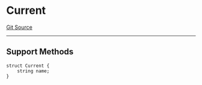 # Current
[Git Source](https://github.com/metacontract/mc/blob/93e4f2d4a013f48ae1db91ed21bff3eb8a27ce1d/src/devkit/registry/context/Current.sol)

---------------------
Support Methods
-----------------------


```solidity
struct Current {
    string name;
}
```

